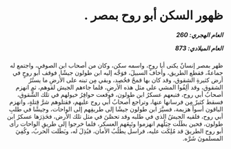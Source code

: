 <h1 dir="rtl">ظهور السكن أبو روح بمصر .</h1>

<h5 dir="rtl">العام الهجري:  260

العام الميلادي: 873

</h5>

<p dir="rtl">ظهر بمصر إنسانٌ يكنى أبا روحٍ، واسمه سكن، وكان من أصحاب ابن الصوفي، واجتمع له جماعةٌ، فقطع الطريق، وأخاف السبيلَ، فوَجَّه إليه ابن طولون جيشًا, فوقف أبو روحٍ في أرض كثيرةِ الشقوق، وقد كان بها قمحٌ فحُصِد، وبقي مِن تبنه على الأرضِ ما يستُرُ الشقوق، وقد ألِفُوا المشي على مثل هذه الأرضِ، فلما جاءهم الجيش لقوهم، ثم انهزم أصحابُ أبي روح، فتبعهم عسكرُ ابن طولون، فوقعت حوافِرُ خيولهم في تلك الشُّقوق، فسقط كثيرٌ مِن فرسانها عنها، وتراجع أصحابُ أبي روح عليهم، فقتلوهم شرَّ قِتلةٍ، وانهزم الباقون أسوأَ هزيمة، فسيَّرَ ابن طولون جيشًا إلى طريقِهم إلى الواحات، وجيشًا في طلبِ أبي روح، فلقيه الجيشُ الذي في طلبه وقد تحصَّنَ في مثل تلك الأرض، فحَذِرَها عسكرُ ابن طولون، فحين بطَلَت حِيَلُهم انهزموا وتَبِعَهم العسكر، فلما خرجوا إلى طريقِ الواحات رأى أبو روح الطريقَ قد مُلِكَت عليه، فراسل يطلُبُ الأمان، فبُذِلَ له، وبَطَلت الحربُ، وكُفِيَ المسلمونَ شَرَّه.</p></br>
